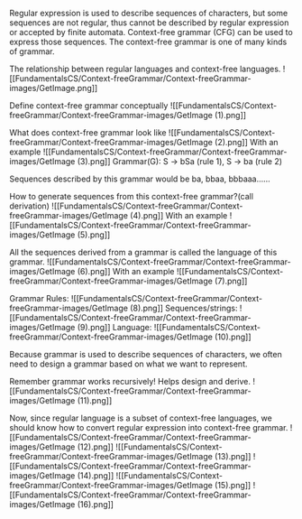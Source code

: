 Regular expression is used to describe sequences of characters, but some sequences are not regular, thus cannot be described by regular expression or accepted by finite automata. Context-free grammar (CFG) can be used to express those sequences. The context-free grammar is one of many kinds of grammar. 

The relationship between regular languages and context-free languages.
![[FundamentalsCS/Context-freeGrammar/Context-freeGrammar-images/GetImage.png]]

Define context-free grammar conceptually
![[FundamentalsCS/Context-freeGrammar/Context-freeGrammar-images/GetImage (1).png]]

What does context-free grammar look like
![[FundamentalsCS/Context-freeGrammar/Context-freeGrammar-images/GetImage (2).png]]
With an example
![[FundamentalsCS/Context-freeGrammar/Context-freeGrammar-images/GetImage (3).png]]
Grammar(G): S -> bSa (rule 1), S -> ba (rule 2) 

Sequences described by this grammar would be ba, bbaa, bbbaaa…… 


How to generate sequences from this context-free grammar?(call derivation)
![[FundamentalsCS/Context-freeGrammar/Context-freeGrammar-images/GetImage (4).png]]
With an example
![[FundamentalsCS/Context-freeGrammar/Context-freeGrammar-images/GetImage (5).png]]


All the sequences derived from a grammar is called the language of this grammar.
![[FundamentalsCS/Context-freeGrammar/Context-freeGrammar-images/GetImage (6).png]]
With an example
![[FundamentalsCS/Context-freeGrammar/Context-freeGrammar-images/GetImage (7).png]]

Grammar Rules:
![[FundamentalsCS/Context-freeGrammar/Context-freeGrammar-images/GetImage (8).png]]
Sequences/strings:
![[FundamentalsCS/Context-freeGrammar/Context-freeGrammar-images/GetImage (9).png]]
Language:
![[FundamentalsCS/Context-freeGrammar/Context-freeGrammar-images/GetImage (10).png]]


Because grammar is used to describe sequences of characters, we often need to design a grammar based on what we want to represent. 

Remember grammar works recursively! Helps design and derive.
![[FundamentalsCS/Context-freeGrammar/Context-freeGrammar-images/GetImage (11).png]]

Now, since regular language is a subset of context-free languages, we should know how to convert regular expression into context-free grammar.
![[FundamentalsCS/Context-freeGrammar/Context-freeGrammar-images/GetImage (12).png]]
![[FundamentalsCS/Context-freeGrammar/Context-freeGrammar-images/GetImage (13).png]]
![[FundamentalsCS/Context-freeGrammar/Context-freeGrammar-images/GetImage (14).png]]
![[FundamentalsCS/Context-freeGrammar/Context-freeGrammar-images/GetImage (15).png]]
![[FundamentalsCS/Context-freeGrammar/Context-freeGrammar-images/GetImage (16).png]]
